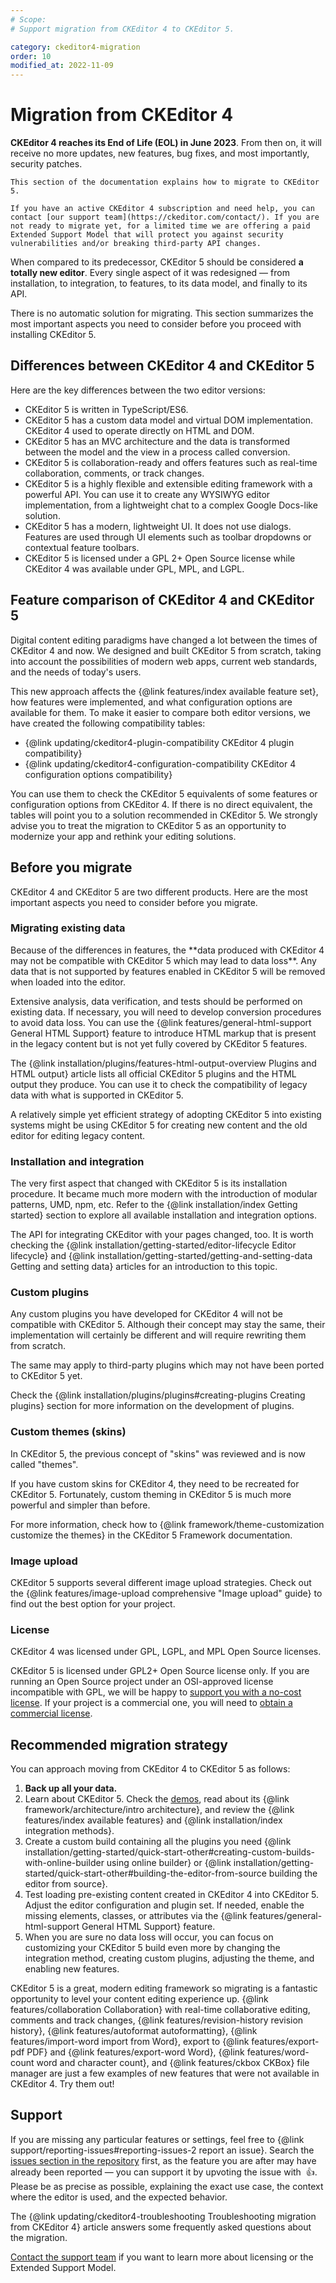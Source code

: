 ```yaml
---
# Scope:
# Support migration from CKEditor 4 to CKEditor 5.

category: ckeditor4-migration
order: 10
modified_at: 2022-11-09
---
```


# Migration from CKEditor 4

<info-box hint>
	<strong>CKEditor 4 reaches its End of Life (EOL) in June 2023</strong>. From then on, it will receive no more updates, new features, bug fixes, and most importantly, security patches.

	This section of the documentation explains how to migrate to CKEditor 5.

	If you have an active CKEditor 4 subscription and need help, you can contact [our support team](https://ckeditor.com/contact/). If you are not ready to migrate yet, for a limited time we are offering a paid Extended Support Model that will protect you against security vulnerabilities and/or breaking third-party API changes.
</info-box>

When compared to its predecessor, CKEditor 5 should be considered **a totally new editor**. Every single aspect of it was redesigned &mdash; from installation, to integration, to features, to its data model, and finally to its API.

There is no automatic solution for migrating. This section summarizes the most important aspects you need to consider before you proceed with installing CKEditor 5.
## Differences between CKEditor 4 and CKEditor 5

Here are the key differences between the two editor versions:

* CKEditor 5 is written in TypeScript/ES6.
* CKEditor 5 has a custom data model and virtual DOM implementation. CKEditor 4 used to operate directly on HTML and DOM.
* CKEditor 5 has an MVC architecture and the data is transformed between the model and the view in a process called conversion.
* CKEditor 5 is collaboration-ready and offers features such as real-time collaboration, comments, or track changes.
* CKEditor 5 is a highly flexible and extensible editing framework with a powerful API. You can use it to create any WYSIWYG editor implementation, from a lightweight chat to a complex Google Docs-like solution.
* CKEditor 5 has a modern, lightweight UI. It does not use dialogs. Features are used through UI elements such as toolbar dropdowns or contextual feature toolbars.
* CKEditor 5 is licensed under a GPL 2+ Open Source license while CKEditor 4 was available under GPL, MPL, and LGPL.

## Feature comparison of CKEditor 4 and CKEditor 5

Digital content editing paradigms have changed a lot between the times of CKEditor 4 and now. We designed and built CKEditor 5 from scratch, taking into account the possibilities of modern web apps, current web standards, and the needs of today's users.

This new approach affects the {@link features/index available feature set}, how features were implemented, and what configuration options are available for them. To make it easier to compare both editor versions, we have created the following compatibility tables:
* {@link updating/ckeditor4-plugin-compatibility CKEditor 4 plugin compatibility}
* {@link updating/ckeditor4-configuration-compatibility CKEditor 4 configuration options compatibility}

You can use them to check the CKEditor 5 equivalents of some features or configuration options from CKEditor 4. If there is no direct equivalent, the tables will point you to a solution recommended in CKEditor 5. We strongly advise you to treat the migration to CKEditor 5 as an opportunity to modernize your app and rethink your editing solutions.

## Before you migrate

CKEditor 4 and CKEditor 5 are two different products. Here are the most important aspects you need to consider before you migrate.

### Migrating existing data

<info-box warning>
	Because of the differences in features, the **data produced with CKEditor 4 may not be compatible with CKEditor 5 which may lead to data loss**. Any data that is not supported by features enabled in CKEditor 5 will be removed when loaded into the editor.
</info-box>

Extensive analysis, data verification, and tests should be performed on existing data. If necessary, you will need to develop conversion procedures to avoid data loss. You can use the {@link features/general-html-support General HTML Support} feature to introduce HTML markup that is present in the legacy content but is not yet fully covered by CKEditor 5 features.

The {@link installation/plugins/features-html-output-overview Plugins and HTML output} article lists all official CKEditor 5 plugins and the HTML output they produce. You can use it to check the compatibility of legacy data with what is supported in CKEditor 5.

A relatively simple yet efficient strategy of adopting CKEditor 5 into existing systems might be using CKEditor 5 for creating new content and the old editor for editing legacy content.

### Installation and integration

The very first aspect that changed with CKEditor 5 is its installation procedure. It became much more modern with the introduction of modular patterns, UMD, npm, etc. Refer to the {@link installation/index Getting started} section to explore all available installation and integration options.

The API for integrating CKEditor with your pages changed, too. It is worth checking the {@link installation/getting-started/editor-lifecycle Editor lifecycle} and {@link installation/getting-started/getting-and-setting-data Getting and setting data} articles for an introduction to this topic.

### Custom plugins

Any custom plugins you have developed for CKEditor 4 will not be compatible with CKEditor 5. Although their concept may stay the same, their implementation will certainly be different and will require rewriting them from scratch.

The same may apply to third-party plugins which may not have been ported to CKEditor 5 yet.

Check the {@link installation/plugins/plugins#creating-plugins Creating plugins} section for more information on the development of plugins.

### Custom themes (skins)

In CKEditor 5, the previous concept of "skins" was reviewed and is now called "themes".

If you have custom skins for CKEditor 4, they need to be recreated for CKEditor 5. Fortunately, custom theming in CKEditor 5 is much more powerful and simpler than before.

For more information, check how to {@link framework/theme-customization customize the themes} in the CKEditor 5 Framework documentation.

### Image upload

CKEditor 5 supports several different image upload strategies. Check out the {@link features/image-upload comprehensive "Image upload" guide} to find out the best option for your project.

### License

CKEditor 4 was licensed under GPL, LGPL, and MPL Open Source licenses.

CKEditor 5 is licensed under GPL2+ Open Source license only. If you are running an Open Source project under an OSI-approved license incompatible with GPL, we will be happy to [support you with a no-cost license](https://ckeditor.com/contact/). If your project is a commercial one, you will need to [obtain a commercial license](https://ckeditor.com/contact/).
## Recommended migration strategy

You can approach moving from CKEditor 4 to CKEditor 5 as follows:

1. **Back up all your data.**
2. Learn about CKEditor 5. Check the [demos](https://ckeditor.com/ckeditor-5/demo/), read about its {@link framework/architecture/intro architecture}, and review the {@link features/index available features} and {@link installation/index integration methods}.
3. Create a custom build containing all the plugins you need {@link installation/getting-started/quick-start-other#creating-custom-builds-with-online-builder using online builder} or {@link installation/getting-started/quick-start-other#building-the-editor-from-source building the editor from source}.
4. Test loading pre-existing content created in CKEditor 4 into CKEditor 5. Adjust the editor configuration and plugin set. If needed, enable the missing elements, classes, or attributes via the {@link features/general-html-support General HTML Support} feature.
5. When you are sure no data loss will occur, you can focus on customizing your CKEditor 5 build even more by changing the integration method, creating custom plugins, adjusting the theme, and enabling new features.

CKEditor 5 is a great, modern editing framework so migrating is a fantastic opportunity to level your content editing experience up. {@link features/collaboration Collaboration} with real-time collaborative editing, comments and track changes, {@link features/revision-history revision history}, {@link features/autoformat autoformatting}, {@link features/import-word import from Word}, export to {@link features/export-pdf PDF} and {@link features/export-word Word}, {@link features/word-count word and character count}, and {@link features/ckbox CKBox} file manager are just a few examples of new features that were not available in CKEditor 4. Try them out!

## Support

If you are missing any particular features or settings, feel free to {@link support/reporting-issues#reporting-issues-2 report an issue}. Search the [issues section in the repository](https://github.com/ckeditor/ckeditor5/issues) first, as the feature you are after may have already been reported &mdash; you can support it by upvoting the issue with &nbsp;👍. Please be as precise as possible, explaining the exact use case, the context where the editor is used, and the expected behavior.

The {@link updating/ckeditor4-troubleshooting Troubleshooting migration from CKEditor 4} article answers some frequently asked questions about the migration.

[Contact the support team](https://ckeditor.com/contact/) if you want to learn more about licensing or the Extended Support Model.
